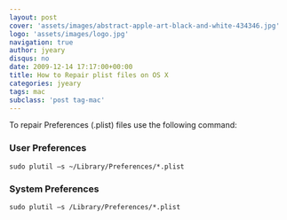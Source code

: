 ```yaml
---
layout: post
cover: 'assets/images/abstract-apple-art-black-and-white-434346.jpg'
logo: 'assets/images/logo.jpg'
navigation: true
author: jyeary
disqus: no
date: 2009-12-14 17:17:00+00:00
title: How to Repair plist files on OS X
categories: jyeary
tags: mac
subclass: 'post tag-mac'
---
```

To repair Preferences (.plist) files use the following command:

### User Preferences  
```
sudo plutil –s ~/Library/Preferences/*.plist
```

### System Preferences  
```
sudo plutil –s /Library/Preferences/*.plist
```
